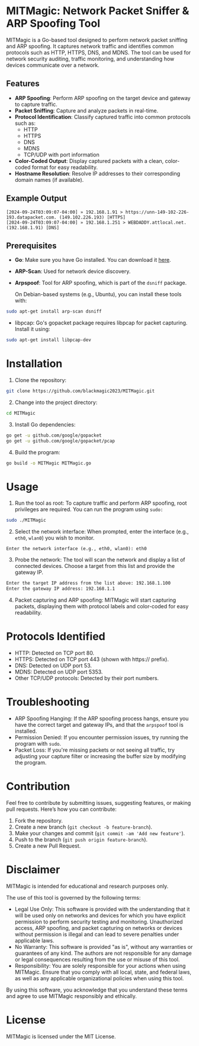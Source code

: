 # MITMagic: Network Packet Sniffer & ARP Spoofing Tool

MITMagic is a Go-based tool designed to perform network packet sniffing and ARP spoofing. It captures network traffic and identifies common protocols such as HTTP, HTTPS, DNS, and MDNS. The tool can be used for network security auditing, traffic monitoring, and understanding how devices communicate over a network.

## Features

- **ARP Spoofing**: Perform ARP spoofing on the target device and gateway to capture traffic.
- **Packet Sniffing**: Capture and analyze packets in real-time.
- **Protocol Identification**: Classify captured traffic into common protocols such as:
  - HTTP
  - HTTPS
  - DNS
  - MDNS
  - TCP/UDP with port information
- **Color-Coded Output**: Display captured packets with a clean, color-coded format for easy readability.
- **Hostname Resolution**: Resolve IP addresses to their corresponding domain names (if available).

## Example Output

```
[2024-09-24T03:09:07-04:00] » 192.168.1.91 > https://unn-149-102-226-193.datapacket.com. (149.102.226.193) [HTTPS]
[2024-09-24T03:09:07-04:00] » 192.168.1.251 > WEBDADDY.attlocal.net. (192.168.1.91) [DNS]
```


## Prerequisites

- **Go**: Make sure you have Go installed. You can download it [here](https://golang.org/doc/install).
- **ARP-Scan**: Used for network device discovery.
- **Arpspoof**: Tool for ARP spoofing, which is part of the `dsniff` package.
  
  On Debian-based systems (e.g., Ubuntu), you can install these tools with:

```bash
sudo apt-get install arp-scan dsniff
```
- libpcap: Go's gopacket package requires libpcap for packet capturing. Install it using:
```bash
sudo apt-get install libpcap-dev
```

# Installation

1. Clone the repository:
```bash
git clone https://github.com/blackmagic2023/MITMagic.git
```
2. Change into the project directory:
```bash
cd MITMagic
```
3. Install Go dependencies:
```bash
go get -u github.com/google/gopacket
go get -u github.com/google/gopacket/pcap
```
4. Build the program:
```bash
go build -o MITMagic MITMagic.go
```

# Usage

1. Run the tool as root: To capture traffic and perform ARP spoofing, root privileges are required. You can run the program using `sudo:`
```bash
sudo ./MITMagic
```
2. Select the network interface: When prompted, enter the interface (e.g., `eth0`, `wlan0`) you wish to monitor.
```
Enter the network interface (e.g., eth0, wlan0): eth0
```
3. Probe the network: The tool will scan the network and display a list of connected devices. Choose a target from this list and provide the gateway IP.
```bash
Enter the target IP address from the list above: 192.168.1.100
Enter the gateway IP address: 192.168.1.1
```
4. Packet capturing and ARP spoofing: MITMagic will start capturing packets, displaying them with protocol labels and color-coded for easy readability.

# Protocols Identified

- HTTP: Detected on TCP port 80.
- HTTPS: Detected on TCP port 443 (shown with https:// prefix).
- DNS: Detected on UDP port 53.
- MDNS: Detected on UDP port 5353.
- Other TCP/UDP protocols: Detected by their port numbers.

# Troubleshooting

- ARP Spoofing Hanging: If the ARP spoofing process hangs, ensure you have the correct target and gateway IPs, and that the `arpspoof` tool is installed.
- Permission Denied: If you encounter permission issues, try running the program with `sudo`.
- Packet Loss: If you're missing packets or not seeing all traffic, try adjusting your capture filter or increasing the buffer size by modifying the program.

# Contribution

Feel free to contribute by submitting issues, suggesting features, or making pull requests. Here’s how you can contribute:
1. Fork the repository.
2. Create a new branch (`git checkout -b feature-branch`).
3. Make your changes and commit (`git commit -am 'Add new feature'`).
4. Push to the branch (`git push origin feature-branch`).
5. Create a new Pull Request.

# Disclaimer

MITMagic is intended for educational and research purposes only.

The use of this tool is governed by the following terms:
- Legal Use Only: This software is provided with the understanding that it will be used only on networks and devices for which you have explicit permission to perform security testing and monitoring. Unauthorized access, ARP spoofing, and packet capturing on networks or devices without permission is illegal and can lead to severe penalties under applicable laws.
- No Warranty: This software is provided "as is", without any warranties or guarantees of any kind. The authors are not responsible for any damage or legal consequences resulting from the use or misuse of this tool.
- Responsibility: You are solely responsible for your actions when using MITMagic. Ensure that you comply with all local, state, and federal laws, as well as any applicable organizational policies when using this tool.

By using this software, you acknowledge that you understand these terms and agree to use MITMagic responsibly and ethically.

# License

MITMagic is licensed under the MIT License.
